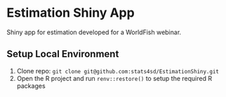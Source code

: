 # Estimation Shiny App

Shiny app for estimation developed for a WorldFish webinar.


## Setup Local Environment
1.	Clone repo: `git clone git@github.com:stats4sd/EstimationShiny.git`
2.	Open the R project and run `renv::restore()` to setup the required R packages
